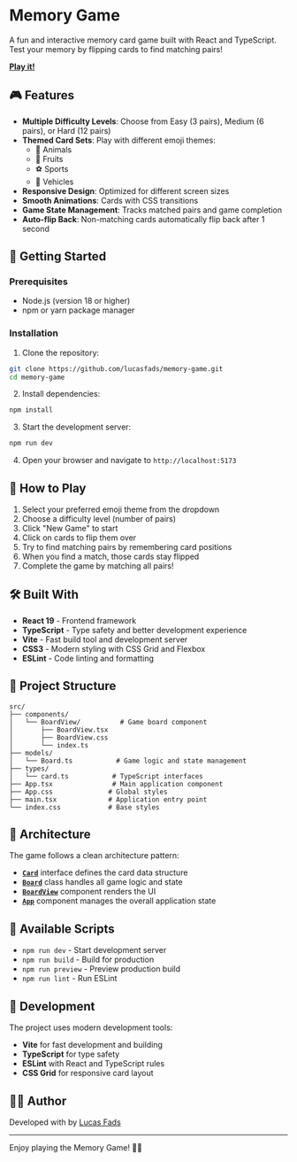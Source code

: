 # Memory Game

A fun and interactive memory card game built with React and TypeScript. Test your memory by flipping cards to find matching pairs!

[**Play it!**](https://lucasfads.github.io/memory-game/)

## 🎮 Features

- **Multiple Difficulty Levels**: Choose from Easy (3 pairs), Medium (6 pairs), or Hard (12 pairs)
- **Themed Card Sets**: Play with different emoji themes:
  - 🐸 Animals
  - 🍎 Fruits  
  - ⚽ Sports
  - 🚗 Vehicles
- **Responsive Design**: Optimized for different screen sizes
- **Smooth Animations**: Cards with CSS transitions
- **Game State Management**: Tracks matched pairs and game completion
- **Auto-flip Back**: Non-matching cards automatically flip back after 1 second

## 🚀 Getting Started

### Prerequisites

- Node.js (version 18 or higher)
- npm or yarn package manager

### Installation

1. Clone the repository:
```bash
git clone https://github.com/lucasfads/memory-game.git
cd memory-game
```

2. Install dependencies:
```bash
npm install
```

3. Start the development server:
```bash
npm run dev
```

4. Open your browser and navigate to `http://localhost:5173`

## 🎯 How to Play

1. Select your preferred emoji theme from the dropdown
2. Choose a difficulty level (number of pairs)
3. Click "New Game" to start
4. Click on cards to flip them over
5. Try to find matching pairs by remembering card positions
6. When you find a match, those cards stay flipped
7. Complete the game by matching all pairs!

## 🛠️ Built With

- **React 19** - Frontend framework
- **TypeScript** - Type safety and better development experience
- **Vite** - Fast build tool and development server
- **CSS3** - Modern styling with CSS Grid and Flexbox
- **ESLint** - Code linting and formatting

## 📁 Project Structure

```
src/
├── components/
│   └── BoardView/          # Game board component
│       ├── BoardView.tsx
│       ├── BoardView.css
│       └── index.ts
├── models/
│   └── Board.ts           # Game logic and state management
├── types/
│   └── card.ts           # TypeScript interfaces
├── App.tsx               # Main application component
├── App.css              # Global styles
├── main.tsx             # Application entry point
└── index.css            # Base styles
```

## 🎨 Architecture

The game follows a clean architecture pattern:

- **[`Card`](src/types/card.ts)** interface defines the card data structure
- **[`Board`](src/models/Board.ts)** class handles all game logic and state
- **[`BoardView`](src/components/BoardView/BoardView.tsx)** component renders the UI
- **[`App`](src/App.tsx)** component manages the overall application state

## 🚀 Available Scripts

- `npm run dev` - Start development server
- `npm run build` - Build for production
- `npm run preview` - Preview production build
- `npm run lint` - Run ESLint

## 🔧 Development

The project uses modern development tools:

- **Vite** for fast development and building
- **TypeScript** for type safety
- **ESLint** with React and TypeScript rules
- **CSS Grid** for responsive card layout

## 👨‍💻 Author

Developed with by [Lucas Fads](https://lucasfads.com/)

---

Enjoy playing the Memory Game! 🧠✨